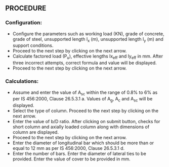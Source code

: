 ## PROCEDURE

### Configuration:
-	Configure the parameters such as working load (KN), grade of concrete, grade of steel, unsupported length l<sub>x</sub> (m), unsupported length 
	l<sub>y</sub> (m) and support conditions.
-	Proceed to the next step by clicking on the next arrow.
-	Calculate factored load (P<sub>u</sub>), effective lengths lx<sub>eff</sub> and ly<sub>eff</sub> in mm. After three incorrect attempts, correct formula and value will be    displayed.
-	Proceed to the next step by clicking on the next arrow.
 
### Calculations:
-   Assume and enter the value of A<sub>sc</sub> within the range of 0.8% to 6% as per IS 456:2000, Clause 26.5.3.1 a. Values of A<sub>g</sub>,
	A<sub>c</sub> and A<sub>sc</sub>  will be displayed.
-	Select the type of column. Proceed to the next step by clicking on the next arrow.
-	Enter the value of b/D ratio. After clicking on submit button, checks for short column and axially loaded column along with dimensions of column are displayed.
-	Proceed to the next step by clicking on the next arrow.
-	Enter the diameter of longitudinal bar which should be more than or equal to 12 mm as per IS 456:2000, Clause 26.5.3.1 d.
-	Enter the number of bars. Enter the diameter of lateral ties to be provided. Enter the value of cover to be provided in mm.



